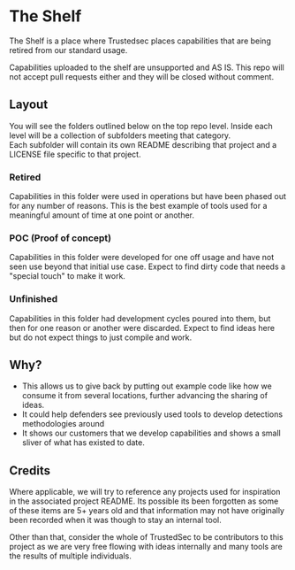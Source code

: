 # The Shelf 

The Shelf is a place where Trustedsec places capabilities that are being retired from our standard usage. 

Capabilities uploaded to the shelf are unsupported and AS IS. This repo will not accept pull requests either and they will be closed without comment. 

## Layout 

You will see the folders outlined below on the top repo level. Inside each level will be a collection of subfolders meeting that category.  
Each subfolder will contain its own README describing that project and a LICENSE file specific to that project. 

 

### Retired 

Capabilities in this folder were used in operations but have been phased out for any number of reasons. This is the best example of tools used for a meaningful amount of time at one point or another. 

### POC (Proof of concept) 

Capabilities in this folder were developed for one off usage and have not seen use beyond that initial use case. Expect to find dirty code that needs a "special touch" to make it work. 

### Unfinished 

Capabilities in this folder had development cycles poured into them, but then for one reason or another were discarded. Expect to find ideas here but do not expect things to just compile and work. 

## Why? 

* This allows us to give back by putting out example code like how we consume it from several locations, further advancing the sharing of ideas. 
* It could help defenders see previously used tools to develop detections methodologies around  
* It shows our customers that we develop capabilities and shows a small sliver of what has existed to date.  

## Credits 

Where applicable, we will try to reference any projects used for inspiration in the associated project README. Its possible its been forgotten as some of these items are 5+ years old and that information may not have originally been recorded when it was though to stay an internal tool. 

Other than that, consider the whole of TrustedSec to be contributors to this project as we are very free flowing with ideas internally and many tools are the results of multiple individuals. 

 